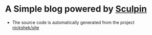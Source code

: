# A Simple blog powered by [Sculpin](http://sculpin.io)

- The source code is automatically generated from the project [nickshek/site](https://github.com/nickshek/site)
